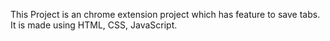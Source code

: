 This Project is an chrome extension project which has feature to save tabs. 
It is made using HTML, CSS, JavaScript.

